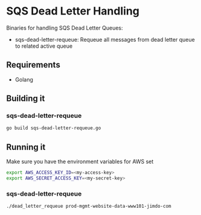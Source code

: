 # SQS Dead Letter Handling

Binaries for handling SQS Dead Letter Queues:

* sqs-dead-letter-requeue: Requeue all messages from dead letter queue to related active queue

## Requirements

* Golang

## Building it

### sqs-dead-letter-requeue
```sh
go build sqs-dead-letter-requeue.go
```

## Running it

Make sure you have the environment variables for AWS set

```sh
export AWS_ACCESS_KEY_ID=<my-access-key>
export AWS_SECRET_ACCESS_KEY=<my-secret-key>
```

### sqs-dead-letter-requeue
```sh
./dead_letter_requeue prod-mgmt-website-data-www101-jimdo-com
```

